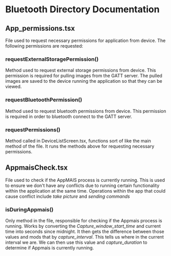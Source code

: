 # Bluetooth Directory Documentation


## App_permissions.tsx
File used to request necessary permissions for application from device. The following permissions are requested:

  ### **requestExternalStoragePermission()**
  Method used to request external storage permissions from device. This permission is        required for pulling images from the GATT server. The pulled images are saved to the       device running the application so that they can be viewed.

  ### **requestBluetoothPermission()**
  Method used to request bluetooth permissions from device. This permission is required      in order to bluetooth connect to the GATT server.

  ### **requestPermissions()**
  Method called in DeviceListScreen.tsx, functions sort of like the main method of the       file. It runs the methods above for requesting necessary permissions.


## AppmaisCheck.tsx
File used to check if the AppMAIS process is currently running. This is used to ensure we don't have any conflicts due to running certain functionality within the application at the same time. Operations within the app that could cause conflict include *take picture* and *sending commands*

  ### **isDuringAppmais()**
  Only method in the file, responsible for checking if the Appmais process is running. Works by converting the *Capture_window_start_time* and current time into seconds since midnight. It then gets the difference between those values and mods that by *capture_interval*.     This tells us where in the current interval we are. We can then use this value and *capture_duration* to determine if Appmais is currently running.
